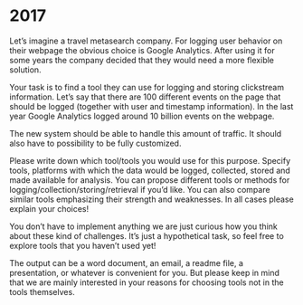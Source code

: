 # 2017

Let’s imagine a travel metasearch company. For logging user behavior on their webpage the obvious choice is Google Analytics. After using it for some years the company decided that they would need a more flexible solution.

Your task is to find a tool they can use for logging and storing clickstream information. Let’s say that there are 100 different events on the page that should be logged (together with user and timestamp information). In the last year Google Analytics logged around 10 billion events on the webpage.

The new system should be able to handle this amount of traffic. It should also have to possibility to be fully customized.

Please write down which tool/tools you would use for this purpose. Specify tools, platforms with which the data would be logged, collected, stored and made available for analysis. You can propose different tools or methods for logging/collection/storing/retrieval if you’d like. You can also compare similar tools emphasizing their strength and weaknesses. In all cases please explain your choices!

You don’t have to implement anything we are just curious how you think about these kind of challenges. It’s just a hypothetical task, so feel free to explore tools that you haven’t used yet!

The output can be a word document, an email, a readme file, a presentation, or whatever is convenient for you. But please keep in mind that we are mainly interested in your reasons for choosing tools not in the tools themselves.
